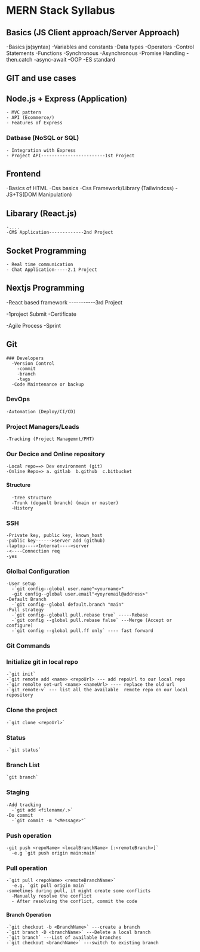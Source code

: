 # MERN Stack Syllabus

## Basics (JS Client approach/Server Approach)

-Basics js(syntax)
-Variables and constants
-Data types
-Operators
-Control Statements
-Functions
  -Synchronous
  -Asynchronous
    -Promise Handling
      -then.catch
      -async-await
-OOP
-ES standard

## GIT and use cases

## Node.js + Express (Application)

    - MVC pattern
    - API (Ecommerce/)
    - Features of Express

### Datbase (NoSQL or SQL)

    - Integration with Express
    - Project API------------------------1st Project

## Frontend

 -Basics of HTML
 -Css basics
   -Css Framework/Library (Tailwindcss)
 -JS+TS(DOM Manipulation)

## Libarary (React.js)

    -....
    -CMS Application-------------2nd Project

## Socket Programming

    - Real time communication
    - Chat Application-----2.1 Project
  
## Nextjs Programming

 -React based framework -----------3rd Project

 -1project Submit
  -Certificate

  -Agile Process
   -Sprint

## Git

    ### Developers
      -Version Control
        -commit
        -branch
        -tags
      -Code Maintenance or backup

### DevOps

    -Automation (Deploy/CI/CD)

### Project Managers/Leads

    -Tracking (Project Managemnt/PMT)

### Our Decice and Online repository

    -Local repo==> Dev environment (git)
    -Online Repo=> a. gitlab  b.github  c.bitbucket

#### Structure

      -tree structure
      -Trunk (degault branch) (main or master)
      -History

### SSH

    -Private key, public key, known_host
    -public key------>server add (github)
    -laptop---->Internat---->server
    -<----Connection req
    -yes

### Glolbal Configuration

    -User setup
      -`git config--global user.name"<yourname>"
      -git config--global user.email"<yoyremail@address>"
    -Default Branch
      -`git config--global default.branch "main"
    -Pull strategy
      -`git config--globall pull.rebase true` -----Rebase
      -`git config --global pull.rebase false` ---Merge (Accept or configure)
      -`git config --global pull.ff only` ---- fast forward

### Git Commands

### Initialize git in local repo

    -`git init`
    -`git remote add <name> <repoUrl> --- add repoUrl to our local repo
    -`gir remolte set-url <name> <nameUrl> ---- replace the old url
    -`git remote-v` --- list all the available  remote repo on our local repository

### Clone the project

    -`git clone <repoUrl>`

### Status

    -`git status`

### Branch List

    `git branch`

### Staging

    -Add tracking
      -`git add <filename/.>`
    -Do commit
      -`git commit -m "<Message>"`

### Push operation

    -git push <repoName> <localBranchName> [:<remoteBranch>]`
      -e.g `git push origin main:main`

### Pull operation

    -`git pull <repoName> <remoteBranchName>`
      -e.g. `git pull origin main`
    -sometimes during pull, it might create some conflicts
      -Manually resolve the conflict
      - After resolving the conflict, commit the code

#### Branch Operation

    -`git checkout -b <BranchName>` ---create a branch
    -`git branch -D <branchName>` ---Delete a local branch
    -`git branch` ---List of available branches
    -`git checkout <branchName>` ---switch to existing branch
    
